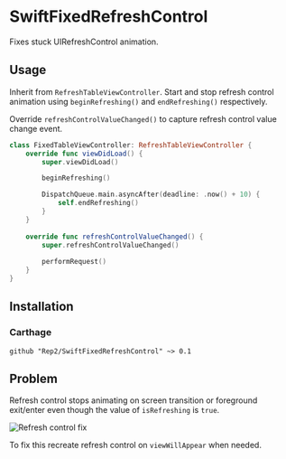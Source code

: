 # SwiftFixedRefreshControl

Fixes stuck UIRefreshControl animation.

## Usage

Inherit from ```RefreshTableViewController```. Start and stop refresh control animation using ```beginRefreshing()``` and ```endRefreshing()``` respectively.

Override ```refreshControlValueChanged()``` to capture refresh control value change event.

```Swift
class FixedTableViewController: RefreshTableViewController {
    override func viewDidLoad() {
        super.viewDidLoad()

        beginRefreshing()

        DispatchQueue.main.asyncAfter(deadline: .now() + 10) {
            self.endRefreshing()
        }
    }
    
    override func refreshControlValueChanged() {
        super.refreshControlValueChanged()
        
        performRequest()
    }
}
```

## Installation

### Carthage

```
github "Rep2/SwiftFixedRefreshControl" ~> 0.1
```

## Problem

Refresh control stops animating on screen transition or foreground exit/enter even though the value of ```isRefreshing``` is ```true```.

![Refresh control fix](https://thumbs.gfycat.com/JadedSnarlingAmericanalligator-size_restricted.gif)

To fix this recreate refresh control on ```viewWillAppear``` when needed.

